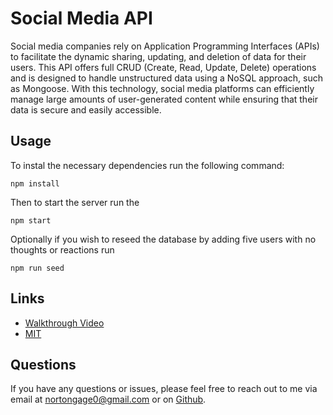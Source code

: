 # Social Media API

Social media companies rely on Application Programming Interfaces (APIs) to facilitate the dynamic sharing, updating, and deletion of data for their users. This API offers full CRUD (Create, Read, Update, Delete) operations and is designed to handle unstructured data using a NoSQL approach, such as Mongoose. With this technology, social media platforms can efficiently manage large amounts of user-generated content while ensuring that their data is secure and easily accessible. 

## Usage 
To instal the necessary dependencies run the following command: 

`npm install`

Then to start the server run the 

`npm start`

Optionally if you wish to reseed the database by adding five users with no thoughts or reactions run 

`npm run seed`
## Links 
- [Walkthrough Video](https://drive.google.com/file/d/1dnoP2Ntv_8kaSYaWJ5wYVz_Md8yDoHlU/view)
- [MIT](https://opensource.org/license/mit/)

## Questions 
If you have any questions or issues, please feel free to reach out to me via email at nortongage0@gmail.com or on [Github](https://github.com/Gatewayss?tab=repositories).